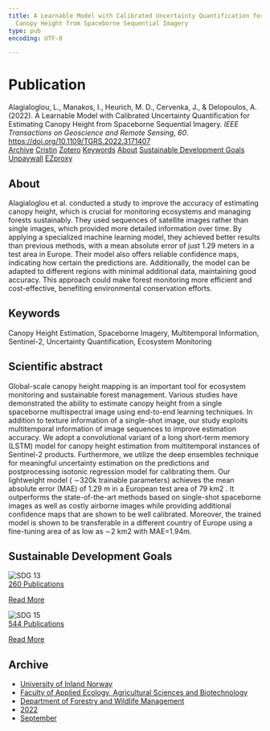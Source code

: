 ```yaml
---
title: A Learnable Model with Calibrated Uncertainty Quantification for Estimating
  Canopy Height from Spaceborne Sequential Imagery
type: pub
encoding: UTF-8

---
```

<h1>Publication</h1>
<article id="csl-bib-container-KCWBLTL7" class="csl-bib-container">
  <div class="csl-bib-body"> <div class="csl-entry">Alagialoglou, L., Manakos, I., Heurich, M. D., Cervenka, J., &#38; Delopoulos, A. (2022). A Learnable Model with Calibrated Uncertainty Quantification for Estimating Canopy Height from Spaceborne Sequential Imagery. <i>IEEE Transactions on Geoscience and Remote Sensing</i>, <i>60</i>. <a href="https://doi.org/10.1109/TGRS.2022.3171407">https://doi.org/10.1109/TGRS.2022.3171407</a></div> </div>
  <div class="csl-bib-buttons">
    <a href="#taxonomy-article-KCWBLTL7" alt="archive" class="csl-bib-button">Archive</a>
    <a href="https://app.cristin.no/results/show.jsf?id=2050350" alt="Cristin" class="csl-bib-button">Cristin</a>
    <a href="http://zotero.org/groups/5881554/items/KCWBLTL7" alt="Zotero" class="csl-bib-button">Zotero</a>
    <a href="#keywords-article-KCWBLTL7" alt="keywords" class="csl-bib-button">Keywords</a>
    <a href="#about-article-KCWBLTL7" alt="about_pub" class="csl-bib-button">About</a>
    <a href="#sdg-article-KCWBLTL7" alt="sdg" class="csl-bib-button">Sustainable Development Goals</a>
    <a href="https://ieeexplore.ieee.org/ielx7/36/4358825/09768161.pdf" alt="Unpaywall" class="csl-bib-button">Unpaywall</a>
    <a href="https://ieeexplore.ieee.org/ielx7/36/4358825/09768161.pdf" alt="EZproxy" class="csl-bib-button">EZproxy</a>
  </div>
  <div id="csl-bib-meta-container-KCWBLTL7"></div>
</article>
<div id="csl-bib-meta-KCWBLTL7" class="csl-bib-meta">
  <article id="about-article-KCWBLTL7" class="about_pub-article">
    <h1>About</h1>
    Alagialoglou et al. conducted a study to improve the accuracy of estimating canopy height, which is crucial for monitoring ecosystems and managing forests sustainably. They used sequences of satellite images rather than single images, which provided more detailed information over time. By applying a specialized machine learning model, they achieved better results than previous methods, with a mean absolute error of just 1.29 meters in a test area in Europe. Their model also offers reliable confidence maps, indicating how certain the predictions are. Additionally, the model can be adapted to different regions with minimal additional data, maintaining good accuracy. This approach could make forest monitoring more efficient and cost-effective, benefiting environmental conservation efforts.
  </article>
  <article id="keywords-article-KCWBLTL7" class="keywords-article">
    <h1>Keywords</h1>
    Canopy Height Estimation, Spaceborne Imagery, Multitemporal Information, Sentinel-2, Uncertainty Quantification, Ecosystem Monitoring
  </article>
  <article id="abstract-article-KCWBLTL7" class="abstract-article">
    <h1>Scientific abstract</h1>
    Global-scale canopy height mapping is an important tool for ecosystem monitoring and sustainable forest management. Various studies have demonstrated the ability to estimate canopy height from a single spaceborne multispectral image using end-to-end learning techniques. In addition to texture information of a single-shot image, our study exploits multitemporal information of image sequences to improve estimation accuracy. We adopt a convolutional variant of a long short-term memory (LSTM) model for canopy height estimation from multitemporal instances of Sentinel-2 products. Furthermore, we utilize the deep ensembles technique for meaningful uncertainty estimation on the predictions and postprocessing isotonic regression model for calibrating them. Our lightweight model ( ∼320k trainable parameters) achieves the mean absolute error (MAE) of 1.29 m in a European test area of 79 km2 . It outperforms the state-of-the-art methods based on single-shot spaceborne images as well as costly airborne images while providing additional confidence maps that are shown to be well calibrated. Moreover, the trained model is shown to be transferable in a different country of Europe using a fine-tuning area of as low as ∼2 km2 with MAE=1.94m.
  </article>
  <article id="sdg-article-KCWBLTL7" class="sdg-article">
    <h1>Sustainable Development Goals</h1>
    <div class="sdg-container"><div id="sdg13" class="sdg">
        <img src="{{< params subfolder >}}images/sdg/sdg13_en.png" class="image" alt="SDG 13">
        <div class="sdg-overlay">
          <a href="{{< params subfolder >}}en/archive/?sdg=13#archive" class="sdg-publication-count"><span>260</span> Publications</a>
          <p><a href="https://sdgs.un.org/goals/goal13" class="sdg-read-more">Read More</a></p>
        </div>
      </div> <div id="sdg15" class="sdg">
        <img src="{{< params subfolder >}}images/sdg/sdg15_en.png" class="image" alt="SDG 15">
        <div class="sdg-overlay">
          <a href="{{< params subfolder >}}en/archive/?sdg=15#archive" class="sdg-publication-count"><span>544</span> Publications</a>
          <p><a href="https://sdgs.un.org/goals/goal15" class="sdg-read-more">Read More</a></p>
        </div>
      </div></div>
  </article>
  <article id="taxonomy-article-KCWBLTL7" class="taxonomy-article">
    <h1>Archive</h1>
    <ul>
      <li><a href="{{< params subfolder >}}en/archive/?key=3DCRN523">University of Inland Norway</a></li>
      <li><a href="{{< params subfolder >}}en/archive/?key=T77LXH6D">Faculty of Applied Ecology, Agricultural Sciences and Biotechnology</a></li>
      <li><a href="{{< params subfolder >}}en/archive/?key=7TRARPE3">Department of Forestry and Wildlife Management</a></li>
      <li><a href="{{< params subfolder >}}en/archive/?key=H9K9UC39">2022</a></li>
      <li><a href="{{< params subfolder >}}en/archive/?key=STM4XRGY">September</a></li>
    </ul>
  </article>
</div>
